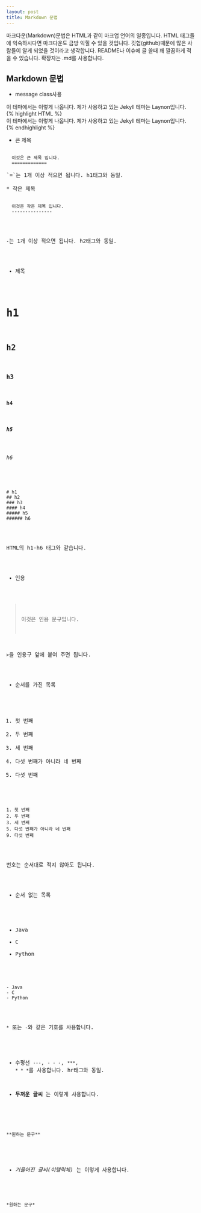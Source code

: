 ```yaml
---
layout: post
title: Markdown 문법
---
```

마크다운(Markdown)문법은 HTML과 같이 마크업 언어의 일종입니다. HTML 태그들에 익숙하시다면 마크다운도 금방 익힐 수 있을 것입니다.
깃헙(github)때문에 많은 사람들이 알게 되었을 것이라고 생각합니다. README나 이슈에 글 쓸때 꽤 깔끔하게 적을 수 있습니다.
확장자는 .md를 사용합니다.

## Markdown 문법
* message class사용

<div class="message">
  이 테마에서는 이렇게 나옵니다. 제가 사용하고 있는 Jekyll 테마는 Laynon입니다.
</div>
{% highlight HTML %}
<div class="message">
  이 테마에서는 이렇게 나옵니다. 제가 사용하고 있는 Jekyll 테마는 Laynon입니다.
</div>
{% endhighlight %}


* 큰 제목
<pre><code>
  이것은 큰 제목 입니다.
  =============
</code><pre>
`=`는 1개 이상 적으면 됩니다. h1태그와 동일.

* 작은 제목
<pre><code>
  이것은 작은 제목 입니다.
  ---------------
</code></pre>
`-`는 1개 이상 적으면 됩니다. h2태그와 동일.

* 제목
# h1
## h2
### h3
#### h4
##### h5
###### h6
<pre><code>
# h1
## h2
### h3
#### h4
##### h5
###### h6
</code></pre>
HTML의 h1-h6 태그와 같습니다.

* 인용
> 이것은 인용 문구입니다.

`>`을 인용구 앞에 붙여 주면 됩니다.

* 순서를 가진 목록
1. 첫 번째
2. 두 번째
3. 세 번째
5. 다섯 번째가 아니라 네 번째
9. 다섯 번째

<pre><code>
1. 첫 번째
2. 두 번째
3. 세 번째
5. 다섯 번째가 아니라 네 번째
9. 다섯 번째
</code></pre>
번호는 순서대로 적지 않아도 됩니다.

* 순서 없는 목록
- Java
- C
- Python

<pre><code>
- Java
- C
- Python
</code></pre>
`*` 또는 `-`와 같은 기호를 사용합니다.

* 수평선
`---`, `- - -`, `***`, `* * *`를 사용합니다.
hr태그와 동일.

* **두꺼운 글씨** 는 이렇게 사용합니다.
<pre><code>
**원하는 문구**
</code></pre>

* *기울어진 글씨(이텔릭체)* 는 이렇게 사용합니다.
<pre><code>
*원하는 문구*
</code></pre>
